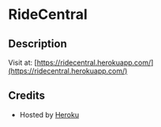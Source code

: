 # RideCentral 

## Description 
Visit at: [https://ridecentral.herokuapp.com/](https://ridecentral.herokuapp.com/)

## Credits 
- Hosted by [Heroku](https://www.heroku.com/)
